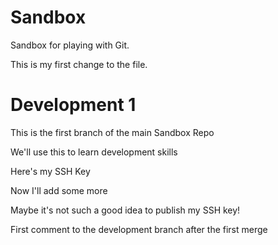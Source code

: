 Sandbox
=======

Sandbox for playing with Git.

This is my first change to the file.

Development 1
=============

This is the first branch of the main Sandbox Repo

We'll use this to learn development skills

Here's my SSH Key


Now I'll add some more

Maybe it's not such a good idea to publish my SSH key!

First comment to the development branch after the first merge